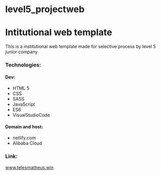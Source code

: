 # level5_projectweb
<h1>Intitutional web template</h1>
        <p>This is a institutional web template made for selective process by level 5 junior company</p>
        <h3>Technologies:</h3>
        <h4>Dev:</h4>
        <ul>
            <li>HTML 5</li>
            <li>CSS</li>
            <li>SASS</li>
            <li>JavaScript</li>
            <li>ES6</li>
            <li>VisualStudioCode</li>
        </ul>
        <h4>Domain and host:</h4>
        <ul>
            <li>netlify.com</li>
            <li>Alibaba Cloud</li>
        </ul>
        <h3>Link:</h3>
        <a target="blank" href="https://www.telesmatheus.win">www.telesmatheus.win</a>

